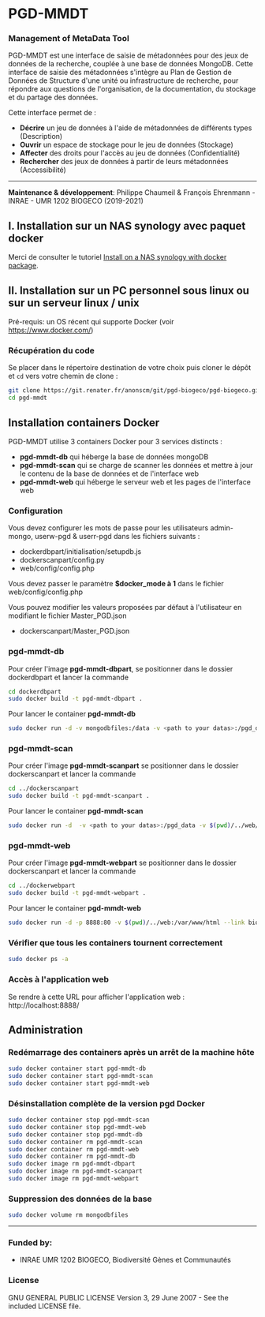 # PGD-MMDT
### Management of MetaData Tool

PGD-MMDT est une interface de saisie de métadonnées pour des jeux de données de la recherche, couplée à une base de données MongoDB. Cette interface de saisie des métadonnées s'intègre au Plan de Gestion de Données de Structure d'une unité ou infrastructure de recherche, pour répondre aux questions de l'organisation, de la documentation, du stockage et du partage des données.

Cette interface permet de :

- **Décrire** un jeu de données à l'aide de métadonnées de différents types (Description)
- **Ouvrir** un espace de stockage pour le jeu de données (Stockage)
- **Affecter** des droits pour l'accès au jeu de données (Confidentialité)
- **Rechercher** des jeux de données à partir de leurs métadonnées (Accessibilité)

------
**Maintenance & développement**: Philippe Chaumeil & François Ehrenmann - INRAE - UMR 1202 BIOGECO (2019-2021)

## I. Installation sur un NAS synology avec paquet docker

Merci de consulter le tutoriel [ Install on a NAS synology with docker package](https://github.com/inrae/PGD-MMDT/blob/main/web/docs/NAS_synology_install_pgd_mmdt.pdf).

## II. Installation sur un PC personnel sous linux ou sur un serveur linux / unix

Pré-requis: un OS récent qui supporte Docker (voir https://www.docker.com/)

### Récupération du code
Se placer dans le répertoire destination de votre choix puis cloner le dépôt et `cd` vers votre chemin de clone :

```sh
git clone https://git.renater.fr/anonscm/git/pgd-biogeco/pgd-biogeco.git pgd-mmdt
cd pgd-mmdt
```

## Installation containers Docker

PGD-MMDT utilise 3 containers Docker pour 3 services distincts :

- **pgd-mmdt-db** qui héberge la base de données mongoDB
- **pgd-mmdt-scan** qui se charge de scanner les données et mettre à jour le contenu de la base de données et de l'interface web
- **pgd-mmdt-web** qui héberge le serveur web et les pages de l'interface web

### Configuration

Vous devez configurer les mots de passe pour les utilisateurs admin-mongo, userw-pgd & userr-pgd dans les fichiers suivants :

- dockerdbpart/initialisation/setupdb.js
- dockerscanpart/config.py
- web/config/config.php

Vous devez passer le paramètre **$docker_mode à 1** dans le fichier web/config/config.php

Vous pouvez modifier les valeurs proposées par défaut à l'utilisateur en modifiant le fichier Master_PGD.json

- dockerscanpart/Master_PGD.json

### pgd-mmdt-db

Pour créer l'image **pgd-mmdt-dbpart**, se positionner dans le dossier dockerdbpart et lancer la commande

```sh
cd dockerdbpart
sudo docker build -t pgd-mmdt-dbpart .
```

Pour lancer le container **pgd-mmdt-db**

```sh
sudo docker run -d -v mongodbfiles:/data -v <path to your datas>:/pgd_data --name pgd-mmdt-db pgd-mmdt-dbpart
```

### pgd-mmdt-scan

Pour créer l'image **pgd-mmdt-scanpart** se positionner dans le dossier dockerscanpart et lancer la commande

```sh
cd ../dockerscanpart
sudo docker build -t pgd-mmdt-scanpart .
```

Pour lancer le container **pgd-mmdt-scan**

```sh
sudo docker run -d  -v <path to your datas>:/pgd_data -v $(pwd)/../web/js:/js --link biogeco-pgd-db --name pgd-mmdt-scan pgd-mmdt-scanpart
```

### pgd-mmdt-web

Pour créer l'image **pgd-mmdt-webpart** se positionner dans le dossier dockerscanpart et lancer la commande

```sh
cd ../dockerwebpart
sudo docker build -t pgd-mmdt-webpart .
```

Pour lancer le container **pgd-mmdt-web**

```sh
sudo docker run -d -p 8888:80 -v $(pwd)/../web:/var/www/html --link biogeco-pgd-db --name pgd-mmdt-web pgd-mmdt-webpart
```

### Vérifier que tous les containers tournent correctement

```sh
sudo docker ps -a
```

### Accès à l'application web
Se rendre à cette URL pour afficher l'application web : http://localhost:8888/

## Administration

### Redémarrage des containers après un arrêt de la machine hôte
```sh
sudo docker container start pgd-mmdt-db
sudo docker container start pgd-mmdt-scan
sudo docker container start pgd-mmdt-web
```

### Désinstallation complète de la version pgd Docker

```sh
sudo docker container stop pgd-mmdt-scan
sudo docker container stop pgd-mmdt-web
sudo docker container stop pgd-mmdt-db
sudo docker container rm pgd-mmdt-scan
sudo docker container rm pgd-mmdt-web
sudo docker container rm pgd-mmdt-db
sudo docker image rm pgd-mmdt-dbpart
sudo docker image rm pgd-mmdt-scanpart
sudo docker image rm pgd-mmdt-webpart
```
### Suppression des données de la base

```sh
sudo docker volume rm mongodbfiles
```

------

### Funded by:

* INRAE UMR 1202 BIOGECO, Biodiversité Gènes et Communautés

### License

GNU GENERAL PUBLIC LICENSE Version 3, 29 June 2007 - See the included LICENSE file.
